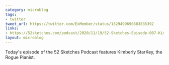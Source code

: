 ```yaml
---
category: microblog
tags:
- twitter
tweet_url: https://twitter.com/ExMember/status/1329499696683835392
links:
- https://52sketches.com/podcast/2020/11/19/52-Sketches-Episode-007-KimberlyStarkey.html
layout: microblog
---
```

Today's episode of the 52 Sketches Podcast features Kimberly StarKey, the Rogue Pianist.
